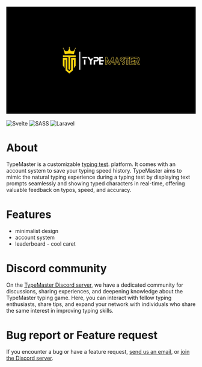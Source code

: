 [![](static/banner.jpg)]()
<br />

![Svelte](https://img.shields.io/badge/Svelte-white?style=for-the-badge&logo=svelte)
![SASS](https://img.shields.io/badge/SASS-hotpink.svg?style=for-the-badge&logo=SASS&logoColor=white)
![Laravel](https://img.shields.io/badge/Laravel-white?style=for-the-badge&logo=Laravel)

# About

TypeMaster is a customizable [typing test](). platform. It comes with an account system to save your typing speed history. TypeMaster aims to mimic the natural typing experience during a typing test by displaying text prompts seamlessly and showing typed characters in real-time, offering valuable feedback on typos, speed, and accuracy.

# Features

- minimalist design
- account system
- leaderboard
- cool caret

# Discord community

On the [TypeMaster Discord server](https://discord.com/invite/SUQNj3Ch5g), we have a dedicated community for discussions, sharing experiences, and deepening knowledge about the TypeMaster typing game. Here, you can interact with fellow typing enthusiasts, share tips, and expand your network with individuals who share the same interest in improving typing skills.

# Bug report or Feature request

If you encounter a bug or have a feature request, [send us an email](mailto:typemasterteam@gmail.com), or [join the Discord server](https://discord.com/invite/SUQNj3Ch5g).

